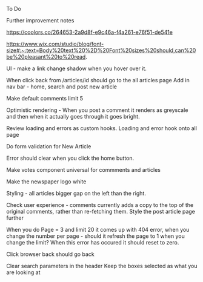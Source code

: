
To Do 

Further improvement notes

https://coolors.co/264653-2a9d8f-e9c46a-f4a261-e76f51-de541e

https://www.wix.com/studio/blog/font-size#:~:text=Body%20text%20%2D%20Font%20sizes%20should,can%20be%20pleasant%20to%20read.

UI - make a link change shadow when you hover over it.

When click back from /articles/id should go to the all articles page
Add in nav bar - home, search and post new article

Make default comments limit 5

Optimistic rendering - When you post a comment it renders as greyscale and then when it actually goes through it goes bright.

Review loading and errors as custom hooks. Loading and error hook onto all page

Do form validation for New Article

Error should clear when you click the home button.

Make votes component universal for commments and articles

Make the newspaper logo white

Styling - all articles bigger gap on the left than the right.

Check user experience - comments currently adds a copy to the top of the original comments, rather than re-fetching them.
Style the post article page further

When you do Page = 3 and limit 20 it comes up with 404 error, when you change the number per page - should it refresh the page to 1 when you change the limit? 
When this error has occured it should reset to zero. 


Click browser back should go back

Clear search parameters in the header
Keep the boxes selected as what you are looking at
